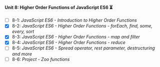 #### Unit 8: Higher Order Functions of JavaScript ES6 :hourglass_flowing_sand:

- [ ] 8-1: _JavaScript ES6 - Introduction to Higher Order Functions_
- [X] 8-2: _JavaScript ES6 - Higher Order Functions - forEach, find, some, every, sort_
- [X] 8-3: _JavaScript ES6 - Higher Order Functions - map and filter_
- [X] 8-4: _JavaScript ES6 - Higher Order Functions - reduce_
- [ ] 8-5: _JavaScript ES6 - Spread operator, rest parameter, destructuring and more_
- [ ] 8-6: _Project - Zoo functions_
